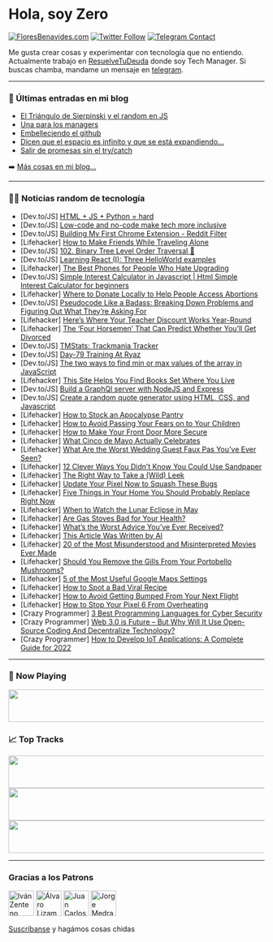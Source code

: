 # Hola, soy Zero

[![FloresBenavides.com](https://img.shields.io/website?down_message=oops&label=MiBlog&style=for-the-badge&up_message=online&url=https%3A%2F%2Ffloresbenavides.com)](https://floresbenavides.com) [![Twitter Follow](https://img.shields.io/twitter/follow/ZeroDragon?color=%231DA1F2&label=Follow&logo=twitter&logoColor=ffffff&style=for-the-badge)](https://twitter.com/zerodragon) [![Telegram Contact](https://img.shields.io/badge/escr%C3%ADbeme-ZeroDragon-%2326A5E4?style=for-the-badge&logo=telegram)](https://t.me/zerodragon)

Me gusta crear cosas y experimentar con tecnología que no entiendo.
Actualmente trabajo en [ResuelveTuDeuda](http://github.com/resuelve) donde soy Tech Manager.
Si buscas chamba, mandame un mensaje en [telegram](https://t.me/zerodragon).

---

### 📕 Últimas entradas en mi blog
<!-- BLOG-POST-LIST:START -->
- [El Triángulo de Sierpinski y el random en JS](https://floresbenavides.com/el-triangulo-de-sierpinski-y-el-random-en-js/)
- [Una para los managers](https://floresbenavides.com/una-para-los-managers/)
- [Embelleciendo el github](https://floresbenavides.com/embelleciendo-el-github/)
- [Dicen que el espacio es infinito y que se está expandiendo…](https://floresbenavides.com/dicen-que-el-espacio-es-infinito-y-que-se-esta-expandiendo/)
- [Salir de promesas sin el try/catch](https://floresbenavides.com/salir-de-promesas-sin-el-try-catch/)
<!-- BLOG-POST-LIST:END -->

➡️ [Más cosas en mi blog...](https://floresbenavides.com)

---

### 👨‍💻 Noticias random de tecnología
<!-- TECH-POSTS:START -->
- [Dev.to/JS] [HTML + JS + Python = hard](https://dev.to/vulcanwm/html-js-python-hard-519g)
- [Dev.to/JS] [Low-code and no-code make tech more inclusive](https://dev.to/richkurtzman/low-code-and-no-code-make-tech-more-inclusive-27pe)
- [Dev.to/JS] [Building My First Chrome Extension - Reddit Filter](https://dev.to/tommyli97/building-my-first-chrome-extension-reddit-filter-312m)
- [Lifehacker] [How to Make Friends While Traveling Alone](https://lifehacker.com/how-to-make-friends-while-traveling-alone-1848873458)
- [Dev.to/JS] [102. Binary Tree Level Order Traversal 🚀](https://dev.to/samuelhinchliffe/102-binary-tree-level-order-traversal-2oh5)
- [Dev.to/JS] [Learning React &lpar;I&rpar;: Three HelloWorld examples](https://dev.to/davidjguru/learning-react-i-three-helloworld-examples-276)
- [Lifehacker] [The Best Phones for People Who Hate Upgrading](https://lifehacker.com/the-best-phones-for-people-who-hate-upgrading-1848872793)
- [Dev.to/JS] [Simple Interest Calculator in Javascript | Html Simple Interest Calculator for beginners](https://dev.to/ziontutorial/simple-interest-calculator-in-javascript-html-simple-interest-calculator-for-beginners-15m5)
- [Lifehacker] [Where to Donate Locally to Help People Access Abortions](https://lifehacker.com/where-to-donate-locally-to-help-people-access-abortions-1848873651)
- [Dev.to/JS] [Pseudocode Like a Badass: Breaking Down Problems and Figuring Out What They’re Asking For](https://dev.to/holistictechnologist/pseudocode-like-a-badass-breaking-down-problems-and-figuring-out-what-theyre-asking-for-3edf)
- [Lifehacker] [Here’s Where Your Teacher Discount Works Year-Round](https://lifehacker.com/here-s-where-your-teacher-discount-works-year-round-1848873513)
- [Lifehacker] [The ‘Four Horsemen’ That Can Predict Whether You’ll Get Divorced](https://lifehacker.com/the-four-horsemen-that-can-predict-whether-you-ll-get-1848870580)
- [Dev.to/JS] [TMStats: Trackmania Tracker](https://dev.to/meldiron/tmstats-trackmania-tracker-1k1a)
- [Dev.to/JS] [Day-79 Training At Ryaz](https://dev.to/mahin651/day-79-training-at-ryaz-5646)
- [Dev.to/JS] [The two ways to find min or max values of the array in JavaScript](https://dev.to/sawabe0912/the-two-ways-to-find-min-or-max-values-of-the-array-in-javascript-4432)
- [Lifehacker] [This Site Helps You Find Books Set Where You Live](https://lifehacker.com/this-site-helps-you-find-books-set-where-you-live-1848873520)
- [Dev.to/JS] [Build a GraphQl server with NodeJS and Express](https://dev.to/ghoulkingr/build-a-graphql-server-with-nodejs-and-express-20g9)
- [Dev.to/JS] [Create a random quote generator using HTML, CSS, and Javascript](https://dev.to/incoderweb/create-a-random-quote-generator-using-html-css-and-javascript-4c3l)
- [Lifehacker] [How to Stock an Apocalypse Pantry](https://lifehacker.com/how-to-stock-an-apocalypse-pantry-with-nutritious-food-1848873174)
- [Lifehacker] [How to Avoid Passing Your Fears on to Your Children](https://lifehacker.com/how-to-avoid-passing-your-fears-on-to-your-children-1848871152)
- [Lifehacker] [How to Make Your Front Door More Secure](https://lifehacker.com/how-to-make-your-front-door-more-secure-1848871492)
- [Lifehacker] [What Cinco de Mayo Actually Celebrates](https://lifehacker.com/what-cinco-de-mayo-actually-celebrates-1848871447)
- [Lifehacker] [What Are the Worst Wedding Guest Faux Pas You’ve Ever Seen?](https://lifehacker.com/what-are-the-worst-wedding-guest-faux-pas-you-ve-ever-s-1848869546)
- [Lifehacker] [12 Clever Ways You Didn’t Know You Could Use Sandpaper](https://lifehacker.com/12-clever-ways-you-didn-t-know-you-could-use-sandpaper-1848867904)
- [Lifehacker] [The Right Way to Take a &lpar;Wild&rpar; Leek](https://lifehacker.com/the-right-way-to-take-a-wild-leek-1848869797)
- [Lifehacker] [Update Your Pixel Now to Squash These Bugs](https://lifehacker.com/update-your-pixel-now-to-squash-these-bugs-1848869608)
- [Lifehacker] [Five Things in Your Home You Should Probably Replace Right Now](https://lifehacker.com/five-things-in-your-home-you-should-probably-replace-ri-1848869645)
- [Lifehacker] [When to Watch the Lunar Eclipse in May](https://lifehacker.com/when-to-watch-the-lunar-eclipse-in-may-1848869638)
- [Lifehacker] [Are Gas Stoves Bad for Your Health?](https://lifehacker.com/are-gas-stoves-bad-for-your-health-1848869920)
- [Lifehacker] [What’s the Worst Advice You’ve Ever Received?](https://lifehacker.com/what-s-the-worst-advice-you-ve-ever-received-1848869696)
- [Lifehacker] [This Article Was Written by AI](https://lifehacker.com/this-article-was-written-by-ai-1848869022)
- [Lifehacker] [20 of the Most Misunderstood and Misinterpreted Movies Ever Made](https://lifehacker.com/20-of-the-most-misunderstood-and-misinterpreted-movies-1848864261)
- [Lifehacker] [Should You Remove the Gills From Your Portobello Mushrooms?](https://lifehacker.com/should-you-remove-the-gills-from-your-portobello-mushro-1848868829)
- [Lifehacker] [5 of the Most Useful Google Maps Settings](https://lifehacker.com/5-of-the-most-useful-google-maps-settings-1848868085)
- [Lifehacker] [How to Spot a Bad Viral Recipe](https://lifehacker.com/how-to-spot-a-bad-viral-recipe-1848859610)
- [Lifehacker] [How to Avoid Getting Bumped From Your Next Flight](https://lifehacker.com/how-to-avoid-getting-bumped-from-your-next-flight-1848868554)
- [Lifehacker] [How to Stop Your Pixel 6 From Overheating](https://lifehacker.com/how-to-stop-your-pixel-6-from-overheating-1848867797)
- [Crazy Programmer] [3 Best Programming Languages for Cyber Security](https://www.thecrazyprogrammer.com/2022/04/programming-languages-for-cyber-security.html)
- [Crazy Programmer] [Web 3.0 is Future – But Why Will It Use Open-Source Coding And Decentralize Technology?](https://www.thecrazyprogrammer.com/2022/04/web-3-0.html)
- [Crazy Programmer] [How to Develop IoT Applications: A Complete Guide for 2022](https://www.thecrazyprogrammer.com/2022/04/how-to-develop-iot-applications.html)<!-- TECH-POSTS:END -->

---

### 🎵 Now Playing
<a href="https://spotify-now-playing-dun.vercel.app/now-playing?open"><img src="https://spotify-now-playing-dun.vercel.app/now-playing" width="540" height="64"></a>

### 📈 Top Tracks
<a href="https://spotify-now-playing-dun.vercel.app/top-tracks?i=1&open"><img src="https://spotify-now-playing-dun.vercel.app/top-tracks?i=1" width="540" height="64"></a>
<a href="https://spotify-now-playing-dun.vercel.app/top-tracks?i=2&open"><img src="https://spotify-now-playing-dun.vercel.app/top-tracks?i=2" width="540" height="64"></a>
<a href="https://spotify-now-playing-dun.vercel.app/top-tracks?i=3&open"><img src="https://spotify-now-playing-dun.vercel.app/top-tracks?i=3" width="540" height="64"></a>

---

### Gracias a los Patrons
[<img src="https://avatars.githubusercontent.com/u/243380?v=4" alt="Iván Zenteno" width="50px">](https://github.com/k001) [<img src="https://avatars.githubusercontent.com/u/19955639?v=4" alt="Álvaro Lizama" width="50px">](https://github.com/alvarolizama) [<img src="https://avatars.githubusercontent.com/u/2718753?v=4" alt="Juan Carlos Ruiz" width="50px">](https://github.com/JuanCrg90) [<img src="https://avatars.githubusercontent.com/u/37025?v=4" alt="Jorge Medrano" width="50px">](https://github.com/h1pp1e) 

[Suscríbanse](https://www.patreon.com/zerodragon) y hagámos cosas chidas
